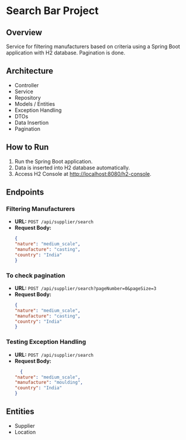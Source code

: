 # Search Bar Project

## Overview

Service for filtering manufacturers based on criteria using a Spring Boot application with H2 database. Pagination is done.

## Architecture

- Controller
- Service
- Repository
- Models / Entities
- Exception Handling
- DTOs
- Data Insertion
- Pagination

## How to Run

1. Run the Spring Boot application.
2. Data is inserted into H2 database automatically.
3. Access H2 Console at [http://localhost:8080/h2-console](http://localhost:8080/h2-console).

## Endpoints

### Filtering Manufacturers

- **URL:** `POST /api/supplier/search`
- **Request Body:**
    ```json
    {
    "nature": "medium_scale",
    "manufacture": "casting",
    "country": "India"
    }
    ```

    
### To check pagination
- **URL:** `POST /api/supplier/search?pageNumber=0&pageSize=3`
- **Request Body:**
    ```json
    {
    "nature": "medium_scale",
    "manufacture": "casting",
    "country": "India"
    }
    ```

### Testing Exception Handling

- **URL:** `POST /api/supplier/search`
- **Request Body:**
    ```json
      {
  "nature": "medium_scale",
  "manufacture": "moulding",
  "country": "India"
    }
    ```

## Entities

- Supplier
- Location
